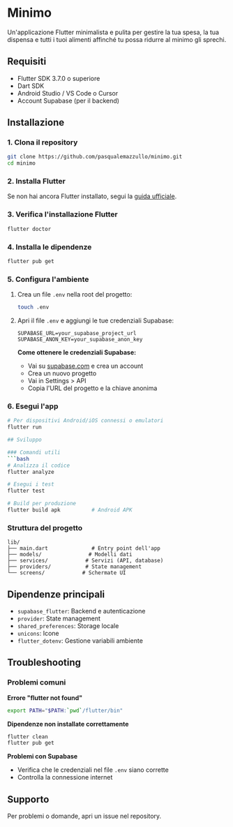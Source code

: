 # Minimo

Un'applicazione Flutter minimalista e pulita per gestire la tua spesa, la tua dispensa e tutti i tuoi alimenti affinché tu possa ridurre al minimo gli sprechi.

## Requisiti

- Flutter SDK 3.7.0 o superiore
- Dart SDK
- Android Studio / VS Code o Cursor
- Account Supabase (per il backend)

## Installazione

### 1. Clona il repository
```bash
git clone https://github.com/pasqualemazzullo/minimo.git
cd minimo
```

### 2. Installa Flutter
Se non hai ancora Flutter installato, segui la [guida ufficiale](https://docs.flutter.dev/get-started/install).

### 3. Verifica l'installazione Flutter
```bash
flutter doctor
```

### 4. Installa le dipendenze
```bash
flutter pub get
```

### 5. Configura l'ambiente
1. Crea un file `.env` nella root del progetto:
   ```bash
   touch .env
   ```

2. Apri il file `.env` e aggiungi le tue credenziali Supabase:
   ```
   SUPABASE_URL=your_supabase_project_url
   SUPABASE_ANON_KEY=your_supabase_anon_key
   ```

   **Come ottenere le credenziali Supabase:**
   - Vai su [supabase.com](https://supabase.com) e crea un account
   - Crea un nuovo progetto
   - Vai in Settings > API
   - Copia l'URL del progetto e la chiave anonima

### 6. Esegui l'app
```bash
# Per dispositivi Android/iOS connessi o emulatori
flutter run

## Sviluppo

### Comandi utili
```bash
# Analizza il codice
flutter analyze

# Esegui i test
flutter test

# Build per produzione
flutter build apk          # Android APK
```

### Struttura del progetto
```
lib/
├── main.dart              # Entry point dell'app
├── models/               # Modelli dati
├── services/            # Servizi (API, database)
├── providers/           # State management
└── screens/            # Schermate UI
```

## Dipendenze principali

- `supabase_flutter`: Backend e autenticazione
- `provider`: State management
- `shared_preferences`: Storage locale
- `unicons`: Icone
- `flutter_dotenv`: Gestione variabili ambiente

## Troubleshooting

### Problemi comuni

**Errore "flutter not found"**
```bash
export PATH="$PATH:`pwd`/flutter/bin"
```

**Dipendenze non installate correttamente**
```bash
flutter clean
flutter pub get
```

**Problemi con Supabase**
- Verifica che le credenziali nel file `.env` siano corrette
- Controlla la connessione internet

## Supporto

Per problemi o domande, apri un issue nel repository.
